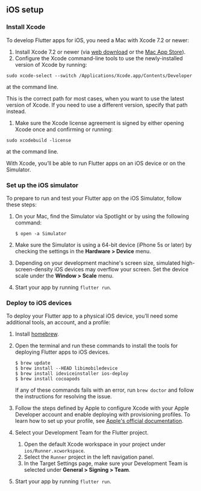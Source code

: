 ## iOS setup

### Install Xcode

To develop Flutter apps for iOS, you need a Mac with Xcode 7.2 or newer:

1. Install Xcode 7.2 or newer (via [web download](https://developer.apple.com/xcode/)
or the [Mac App Store](https://itunes.apple.com/us/app/xcode/id497799835)).
1. Configure the Xcode command-line tools to use the newly-installed version of 
Xcode by running:
```
sudo xcode-select --switch /Applications/Xcode.app/Contents/Developer
```
at the command line.

   This is the correct path for most cases, when you want to use the latest 
   version of Xcode. If you need to use a different version, specify that path 
   instead.
1. Make sure the Xcode license agreement is signed by either opening Xcode once
and confirming or running:
```
sudo xcodebuild -license
```
at the command line.

With Xcode, you’ll be able to run Flutter apps on an iOS device or on the 
Simulator.

### Set up the iOS simulator

To prepare to run and test your Flutter app on the iOS Simulator, follow these 
steps:

1. On your Mac, find the Simulator via Spotlight or by using the following 
command:

    ```
    $ open -a Simulator
    ```

2. Make sure the Simulator is using a 64-bit device (iPhone 5s or later) by 
checking the settings in the **Hardware > Device** menu.
3. Depending on your development machine's screen size, simulated 
high-screen-density iOS devices may overflow your screen. Set the device scale
under the **Window > Scale** menu.
4. Start your app by running `flutter run`.


### Deploy to iOS devices

To deploy your Flutter app to a physical iOS device, you’ll need some additional
tools, an account, and a profile:

1. Install [homebrew](http://brew.sh/).
1. Open the terminal and run these commands to install the tools for deploying 
Flutter apps to iOS devices.

   ```
   $ brew update
   $ brew install --HEAD libimobiledevice
   $ brew install ideviceinstaller ios-deploy
   $ brew install cocoapods
   ```
   If any of these commands fails with an error, run `brew doctor` and follow 
   the instructions for resolving the issue.
   
1. Follow the steps defined by Apple to configure Xcode with your Apple Developer
account and enable deploying with provisioning profiles. To learn how to set up
your profile, see [Apple's official documentation](https://developer.apple.com/library/ios/documentation/IDEs/Conceptual/AppDistributionGuide/MaintainingProfiles/MaintainingProfiles.html).
1. Select your Development Team for the Flutter project.
   1. Open the default Xcode workspace in your project under `ios/Runner.xcworkspace`. 
   1. Select the `Runner` project in the left navigation panel.
   1. In the Target Settings page, make sure your Development Team is selected
under **General > Signing > Team**.
1. Start your app by running `flutter run`.
